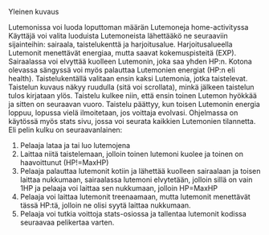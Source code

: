 Yleinen kuvaus 

Lutemonissa voi luoda loputtoman määrän Lutemoneja home-activityssa Käyttäjä voi valita luoduista Lutemoneista lähettääkö ne seuraaviin sijainteihin: sairaala, taistelukenttä ja harjoitusalue. Harjoitusalueella Lutemonit menettävät energiaa, mutta saavat kokemuspisteitä (EXP). Sairaalassa voi elvyttää kuolleen Lutemonin, joka saa yhden HP:n. Kotona olevassa sängyssä voi myös palauttaa Lutemonien energiat (HP:n eli health). Taistelukentällä valitaan ensin kaksi Lutemonia, jotka taistelevat. Taistelun kuvaus näkyy ruudulla (sitä voi scrollata), minkä jälkeen taistelun tulos kirjataan ylös. Taistelu kulkee niin, että ensin toinen Lutemon hyökkää ja sitten on seuraavan vuoro. Taistelu päättyy, kun toisen Lutemonin energia loppuu, lopussa vielä ilmoitetaan, jos voittaja evolvasi. Ohjelmassa on käytössä myös stats sivu, jossa voi seurata kaikkien Lutemonien tilannetta.  
Eli pelin kulku on seuraavanlainen:  

1. Pelaaja lataa ja tai luo lutemojena 
2. Laittaa niitä taistelemaan, jolloin toinen lutemoni kuolee ja toinen on haavoittunut (HP!=MaxHP) 
3. Pelaaja palauttaa lutemonit kotiin ja lähettää kuolleen sairaalaan ja toisen laittaa nukkumaan, sairaalassa lutemoni elvytetään, jolloin sillä on vain 1HP ja pelaaja voi laittaa sen nukkumaan, jolloin HP=MaxHP 
4. Pelaaja voi laittaa lutemonit treenaamaan, mutta lutemonit menettävät tässä HP:tä, jolloin ne olisi syytä laittaa nukkumaan. 
5. Pelaaja voi tutkia voittoja stats-osiossa ja tallentaa lutemonit kodissa seuraavaa pelikertaa varten.
